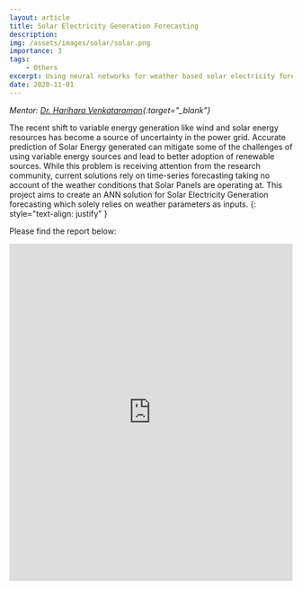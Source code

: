 ```yaml
---
layout: article
title: Solar Electricity Generation Forecasting
description: 
img: /assets/images/solar/solar.png
importance: 3
tags:
    - Others
excerpt: Using neural networks for weather based solar electricity forecasting.
date: 2020-11-01
---
```


*Mentor: [Dr. Harihara Venkataraman](https://universe.bits-pilani.ac.in/Hyderabad/hariharavenkataraman/Profile){:target="\_blank"}*

The recent shift to variable energy generation like wind and solar energy resources has become a source of uncertainty in the power grid. Accurate prediction of Solar Energy generated can mitigate some of the challenges of using variable energy sources and lead to better adoption of renewable sources. While this problem is receiving attention from the research community, current solutions rely on time-series forecasting taking no account of the weather conditions that Solar Panels are operating at. This project aims to create an ANN solution for Solar Electricity Generation forecasting which solely relies on weather parameters as inputs.
{: style="text-align: justify" }

Please find the report below:

<iframe class="scribd_iframe_embed" title="Solar Electricity Generation forecasting Final Report - Devansh" src="https://www.scribd.com/embeds/491218205/content?start_page=1&view_mode=scroll&access_key=key-ZJU4mp0n9VQt4xxQh3Xt" data-auto-height="true" data-aspect-ratio="0.7068965517241379" scrolling="no" id="doc_73255" width="100%" height="600" frameborder="0"></iframe><script type="text/javascript">(function() { var scribd = document.createElement("script"); scribd.type = "text/javascript"; scribd.async = true; scribd.src = "https://www.scribd.com/javascripts/embed_code/inject.js"; var s = document.getElementsByTagName("script")[0]; s.parentNode.insertBefore(scribd, s); })();</script>